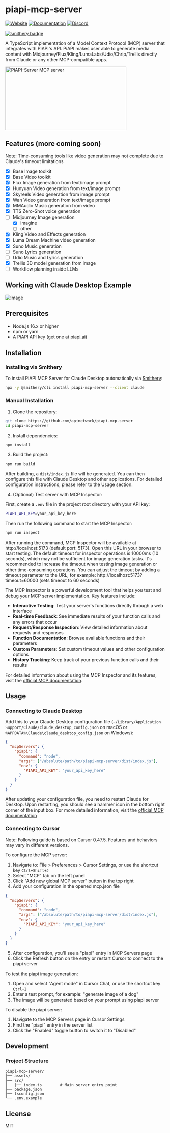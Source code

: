 # piapi-mcp-server

[![Website](https://img.shields.io/badge/Website-piapi.ai-blue?style=flat-square&logo=internet-explorer)](https://piapi.ai)
[![Documentation](https://img.shields.io/badge/Documentation-docs-green?style=flat-square&logo=bookstack)](https://piapi.ai/docs)
[![Discord](https://img.shields.io/badge/Discord-Join%20chat-7289da?style=flat-square&logo=discord)](https://discord.gg/qRRvcGa7Wb)

[![smithery badge](https://smithery.ai/badge/piapi-mcp-server)](https://smithery.ai/server/piapi-mcp-server)

A TypeScript implementation of a Model Context Protocol (MCP) server that integrates with PiAPI's API. PiAPI makes user able to generate media content with Midjourney/Flux/Kling/LumaLabs/Udio/Chrip/Trellis directly from Claude or any other MCP-compatible apps.

<a href="https://glama.ai/mcp/servers/ywvke8xruo"><img width="380" height="200" src="https://glama.ai/mcp/servers/ywvke8xruo/badge" alt="PiAPI-Server MCP server" /></a>

## Features (more coming soon)

Note: Time-consuming tools like video generation may not complete due to Claude's timeout limitations

- [x] Base Image toolkit
- [x] Base Video toolkit
- [x] Flux Image generation from text/image prompt
- [x] Hunyuan Video generation from text/image prompt
- [x] Skyreels Video generation from image prompt
- [x] Wan Video generation from text/image prompt
- [x] MMAudio Music generation from video
- [x] TTS Zero-Shot voice generation
- [ ] Midjourney Image generation
  - [x] imagine
  - [ ] other
- [x] Kling Video and Effects generation
- [x] Luma Dream Machine video generation
- [x] Suno Music generation
- [ ] Suno Lyrics generation
- [ ] Udio Music and Lyrics generation
- [x] Trellis 3D model generation from image
- [ ] Workflow planning inside LLMs

## Working with Claude Desktop Example

![image](./assets/Claude-desktop.png)

## Prerequisites

- Node.js 16.x or higher
- npm or yarn
- A PiAPI API key (get one at [piapi.ai](https://piapi.ai/workspace/key))

## Installation

### Installing via Smithery

To install PiAPI MCP Server for Claude Desktop automatically via [Smithery](https://smithery.ai/server/piapi-mcp-server):

```bash
npx -y @smithery/cli install piapi-mcp-server --client claude
```

### Manual Installation
1. Clone the repository:

```bash
git clone https://github.com/apinetwork/piapi-mcp-server
cd piapi-mcp-server
```

2. Install dependencies:

```bash
npm install
```

3. Build the project:

```bash
npm run build
```

After building, a `dist/index.js` file will be generated. You can then configure this file with Claude Desktop and other applications. For detailed configuration instructions, please refer to the Usage section.

4. (Optional) Test server with MCP Inspector:

First, create a `.env` file in the project root directory with your API key:

```bash
PIAPI_API_KEY=your_api_key_here
```

Then run the following command to start the MCP Inspector:

```bash
npm run inspect
```

After running the command, MCP Inspector will be available at http://localhost:5173 (default port: 5173). Open this URL in your browser to start testing. The default timeout for inspector operations is 10000ms (10 seconds), which may not be sufficient for image generation tasks. It's recommended to increase the timeout when testing image generation or other time-consuming operations. You can adjust the timeout by adding a timeout parameter to the URL, for example: http://localhost:5173?timeout=60000 (sets timeout to 60 seconds)

The MCP Inspector is a powerful development tool that helps you test and debug your MCP server implementation. Key features include:

- **Interactive Testing**: Test your server's functions directly through a web interface
- **Real-time Feedback**: See immediate results of your function calls and any errors that occur
- **Request/Response Inspection**: View detailed information about requests and responses
- **Function Documentation**: Browse available functions and their parameters
- **Custom Parameters**: Set custom timeout values and other configuration options
- **History Tracking**: Keep track of your previous function calls and their results

For detailed information about using the MCP Inspector and its features, visit the [official MCP documentation](https://modelcontextprotocol.io/docs/tools/inspector).

## Usage

### Connecting to Claude Desktop

Add this to your Claude Desktop configuration file (`~/Library/Application Support/Claude/claude_desktop_config.json` on macOS or `%APPDATA%\Claude\claude_desktop_config.json` on Windows):

```json
{
  "mcpServers": {
    "piapi": {
      "command": "node",
      "args": ["/absolute/path/to/piapi-mcp-server/dist/index.js"],
      "env": {
        "PIAPI_API_KEY": "your_api_key_here"
      }
    }
  }
}
```

After updating your configuration file, you need to restart Claude for Desktop. Upon restarting, you should see a hammer icon in the bottom right corner of the input box.
For more detailed information, visit the [official MCP documentation](https://modelcontextprotocol.io/quickstart/user)

### Connecting to Cursor

Note: Following guide is based on Cursor 0.47.5. Features and behaviors may vary in different versions.

To configure the MCP server:

1. Navigate to: File > Preferences > Cursor Settings, or use the shortcut key `Ctrl+Shift+J`
2. Select "MCP" tab on the left panel
3. Click "Add new global MCP server" button in the top right
4. Add your configuration in the opened mcp.json file

```json
{
  "mcpServers": {
    "piapi": {
      "command": "node",
      "args": ["/absolute/path/to/piapi-mcp-server/dist/index.js"],
      "env": {
        "PIAPI_API_KEY": "your_api_key_here"
      }
    }
  }
}
```

5. After configuration, you'll see a "piapi" entry in MCP Servers page
6. Click the Refresh button on the entry or restart Cursor to connect to the piapi server

To test the piapi image generation:

1. Open and select "Agent mode" in Cursor Chat, or use the shortcut key `Ctrl+I`
2. Enter a test prompt, for example: "generate image of a dog"
3. The image will be generated based on your prompt using piapi server

To disable the piapi server:

1. Navigate to the MCP Servers page in Cursor Settings
2. Find the "piapi" entry in the server list
3. Click the "Enabled" toggle button to switch it to "Disabled"

## Development

### Project Structure

```
piapi-mcp-server/
├── assets/
├── src/
│   ├── index.ts        # Main server entry point
├── package.json
├── tsconfig.json
└── .env.example
```

## License

MIT
